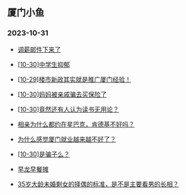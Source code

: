 ## 厦门小鱼 
### 2023-10-31

+ [调薪邮件下来了](http://bbs.xmfish.com/read-htm-tid-18097386.html)

+ [[10-30]中学生抑郁](http://bbs.xmfish.com/read-htm-tid-18097192.html)

+ [[10-29]楼市新政其实就是推广厦门经验！](http://bbs.xmfish.com/read-htm-tid-18097176.html)

+ [[10-30]妈妈被亲戚骗去买保险了](http://bbs.xmfish.com/read-htm-tid-18097352.html)

+ [[10-30]竟然还有人认为读书无用论？](http://bbs.xmfish.com/read-htm-tid-18097400.html)

+ [相亲为什么都约在星巴克，肯德基不好吗？](http://bbs.xmfish.com/read-htm-tid-18097399.html)

+ [为什么感觉厦门就业越来越不好了？](http://bbs.xmfish.com/read-htm-tid-18097398.html)

+ [[10-30]是骗子么？](http://bbs.xmfish.com/read-htm-tid-18097254.html)

+ [早龙早餐摊](http://bbs.xmfish.com/read-htm-tid-18097185.html)

+ [35岁大龄未婚剩女的择偶的标准，是不是主要看男的长相？](http://bbs.xmfish.com/read-htm-tid-18097407.html)

